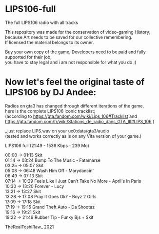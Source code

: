 # LIPS106-full
The full LIPS106 radio with all tracks

This repository was made for the conservation of video-gaming History;  
because Art needs to be saved for our collective remembering.  
If licensed the material belongs to its owner.

Buy your own copy of the game, Developers need to be paid and fully supported for their job,  
you have to stay legal and i am not responsible for what you do  ;)


# Now let's feel the original taste of LIPS106 by DJ Andee:

Radios on gta3 has changed through different iterations of the game,  
here is the complete LIPS106 iconic tracklist;  
(according to https://gta.fandom.com/wiki/Lips_106#Tracklist and https://gta.fandom.com/fr/wiki/Stations_de_radio_dans_GTA_III#LIPS_106 )


_just replace LIPS.wav on your ux0:data/gta3/audio  
(tested and works correctly as is on any Vita version of your game.)


LIPS106 full (21:49 - 1536 Kbps - 239 Mo)

00:00 -> 01:13 Skit  
01:14 -> 03:24 Bump To The Music - Fatamarse  
03:25 -> 05:07 Skit  
05:08 -> 06:48 Wash Him Off - Marydancin'  
06:49 -> 07:13 Skit  
07:14 -> 10:29 Feels Like I Just Can't Take No More - April's In Paris  
10:30 -> 13:20 Forever - Lucy  
13:21 -> 13:27 Skit  
13:28 -> 17:08 Pray It Goes Ok? - Boyz 2 Girls  
17:09 -> 17:18 Skit  
17:19 -> 19:15 Grand Theft Auto - Da Shootaz  
19:16 -> 19:21 Skit  
19:22 -> 21:49 Rubber Tip - Funky Bjs + Skit  

TheRealToshiRaw_ 2021
